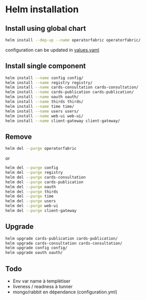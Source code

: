 # Helm installation

## Install using global chart

```sh
helm install --dep-up --name operatorfabric operatorfabric/
```

configuration can be updated in [values.yaml](./operatorfabric/values.yaml)

## Install single component

```sh
helm install --name config config/
helm install --name registry registry/
helm install --name cards-consultation cards-consultation/
helm install --name cards-publication cards-publication/
helm install --name oauth oauth/
helm install --name thirds thirds/
helm install --name time time/
helm install --name users users/
helm install --name web-ui web-ui/
helm install --name client-gateway client-gateway/
```

## Remove

```sh
helm del --purge operatorfabric
```

or

```sh
helm del --purge config
helm del --purge registry
helm del --purge cards-consultation
helm del --purge cards-publication
helm del --purge oauth
helm del --purge thirds
helm del --purge time
helm del --purge users
helm del --purge web-ui
helm del --purge client-gateway
```

## Upgrade

```sh
helm upgrade cards-publication cards-publication/
helm upgrade cards-consultation cards-consultation/
helm upgrade config config/
helm upgrade oauth oauth/
```

## Todo

- Env var name à templétiser
- liveness / readness à tunner
- mongo/rabbit en dépendance (configuration.yml)